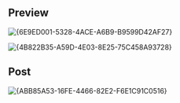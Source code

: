 ## Preview

![{6E9ED001-5328-4ACE-A6B9-B9599D42AF27}](https://github.com/user-attachments/assets/1a94f71c-8e84-4d6c-bce9-6c4eec4c4312)

![{4B822B35-A59D-4E03-8E25-75C458A93728}](https://github.com/user-attachments/assets/9ce6e975-ad97-462c-b45b-820567ab61a1)

## Post

![{ABB85A53-16FE-4466-82E2-F6E1C91C0516}](https://github.com/user-attachments/assets/30b84677-1c4e-4e27-80dc-e3500a452ff1)


